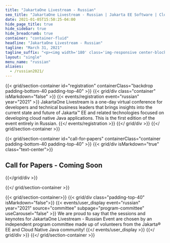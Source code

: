 ```yaml
---
title: "JakartaOne Livestream - Russian"
seo_title: "JakartaOne Livestream - Russian | Jakarta EE Software | Cloud Native"
date: 2021-01-05T15:50:25-04:00
hide_page_title: true
hide_sidebar: true
hide_breadcrumb: true
container: "container-fluid"
headline: "JakartaOne Livestream - Russian"
tagline: "March 31, 2021"
tagline_suffix: "<p><img width='180' class='img-responsive center-block' src='/images/jakarta/jakarta-ee-logo.svg' alt='Jakarta EE: The New Home of Cloud Native Java'></p>"
layout: "single"
menu_name: "russian"
aliases:
  - /russian2021/
---
```


<!-- Add registration using legacy CSS -->
{{< grid/section-container id="registration" containerClass="backdrop padding-bottom-40 padding-top-40" >}} {{< grid/div class="container" isMarkdown="false" >}} {{< events/registration event="russian" year="2021" >}} JakartaOne Livestream is a one-day virtual conference for developers and technical business leaders that brings insights into the current state and future of Jakarta™ EE and related technologies focused on developing cloud native Java applications. This is the first edition of the event entirely in Russian.
{{</ events/registration >}} {{</ grid/div >}} {{</ grid/section-container >}}

<!-- Add registration using legacy CSS -->
{{< grid/section-container id="call-for-papers" containerClass="container padding-bottom-40 padding-top-40"  >}}
  {{< grid/div isMarkdown="true" class="text-center">}}
## Call for Papers - Coming Soon

<!-- You are now invited to submit your talk and have the opportunity to share your work with the industry peers! -->
  {{</grid/div >}}
  <!-- {{< bootstrap/button href="https://www.papercall.io/j1l-russian" pClass="text-center margin-top-30" linkClass="btn-primary">}}Submit your paper today{{< /bootstrap/button >}} -->
{{</ grid/section-container >}}

<!-- Add user carousel for committee -->
{{< grid/section-container>}}
  {{< grid/div class="padding-top-40" isMarkdown="false">}}
    {{< events/user_display event="russian" year="2021" source="committee" subpage="program-committee" useCarousel="false" >}}
We are proud to say that the sessions and keynotes for JakartaOne Livestream - Russian Event are chosen by an independent program committee made up of volunteers from the Jakarta&reg; EE and Cloud Native Java community!
    {{</ events/user_display >}}
  {{</ grid/div >}}
{{</ grid/section-container >}}